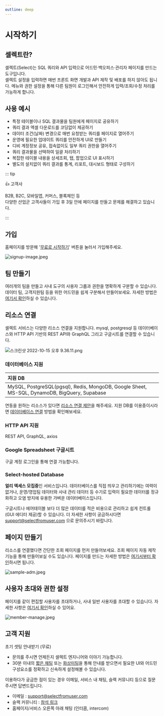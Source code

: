 ```yaml
---
outline: deep
---
```


# 시작하기 

## 셀렉트란?

셀렉트(Select)는 SQL 쿼리와 API 입력으로 어드민·백오피스·관리자 페이지를 만드는 도구입니다.  
셀렉트 설정을 입력하면 매번 프론트 화면 개발과 API 제작 및 배포를 하지 않아도 됩니다.
메뉴와 권한 설정을 통해 다른 팀원이 로그인해서 안전하게 입력/조회/수정 처리를 가능하게 합니다.

## 사용 예시

- 특정 테이블이나 SQL 결과물을 팀원에게 페이지로 공유하기
- 쿼리 결과 엑셀 다운로드를 코딩없이 제공하기
- 데이터 조건(날짜) 변경으로 매번 요청받는 쿼리를 페이지로 열어주기
- 운영에 필요한 업데이트 쿼리를 안전하게 UI로 만들기
- 디비 계정정보 공유, 접속없이도 일부 쿼리 권한을 열어주기
- 쿼리 결과물을 선택하여 일괄 처리하기
- 복잡한 테이블 내용을 상세조회, 탭, 팝업으로 UI 표시하기
- 별도의 설치없이 쿼리 결과를 통계, 리포트, 대시보드 형태로 구성하기


::: tip

👍 고객사 

B2B, B2C, 모바일앱, 커머스, 블록체인 등  
다양한 산업군 고객사들이 가입 후 3일 안에 페이지를 만들고 문제를 해결하고 있습니다.

:::

## 가입

홈페이지를 방문해 '[무료로 시작하기](https://app.selectfromuser.com/signup?solution_id=1)' 버튼을 눌러서 가입해주세요.

![](https://imagedelivery.net/MHVC-FGTDyxApYeHyF29Tw/6d359848-47dc-42f6-53d1-87e87f923d00/docs "signup-image.jpeg")

## 팀 만들기

여러개의 팀을 만들고 사내 도구의 사용자 그룹과 권한을 명확하게 구분할 수 있습니다. 데이터 팀, 고객지원팀 등을 위한 어드민을 쉽게 구분해서 만들어보세요. 자세한 방법은 [여기서 확인](https://docs.selectfromuser.com/docs/%ED%8C%80-%EB%A7%8C%EB%93%A4%EA%B8%B0)하실 수 있습니다.

## 리소스 연결

셀렉트 서비스는 다양한 리소스 연결을 지원합니다. mysql, postgresql 등 데이터베이스와 HTTP API 기반의 REST API와 GraphQL 그리고 구글시트를 연결할 수 있습니다. 

![](https://imagedelivery.net/MHVC-FGTDyxApYeHyF29Tw/9930c8f3-919b-444b-8cfe-d1b71c973500/docs "스크린샷 2022-10-15 오후 9.36.11.png")

### 데이터베이스 지원

| 지원 DB                                                         |
| :------------------------------------------------------------- | 
| MySQL, PostgreSQL(pgsql), Redis, MongoDB, Google Sheet, MS-SQL, DynamoDB, BigQuery, Supabase |

연동을 원하는 리소스가 있다면 [리소스 연결 제안](https://bit.ly/3C1Uhls)을 해주세요.
지원 DB를 이용중이시라면 [데이터베이스 연결](https://docs.selectfromuser.com/docs/%EB%8D%B0%EC%9D%B4%ED%84%B0%EB%B2%A0%EC%9D%B4%EC%8A%A4-%EC%97%B0%EA%B2%B0) 방법을 확인해보세요.

### HTTP API 지원

REST API, GraphQL, axios

### Google Spreadsheet 구글시트

구글 계정 로그인을 통해 연결 가능합니다.

### Select-hosted Database

**얼리 엑세스 모집중**인 서비스입니다. 데이터베이스를 직접 띄우고 관리하기에는 여력이 없거나, 운영/영업팀 데이터와 사내 관리 데이터 등 수기로 입력이 필요한 데이터를 정규화하고 오염 방지에 유용한 가벼운 데이터베이스입니다. 

구글시트나 에어테이블 보다 더 많은 데이터를 적은 비용으로 관리하고 쉽게 컨트롤(GUI 에디터 제공)할 수 있습니다. 더 자세한 사항이 궁금하시다면 [support@selectfromuser.com](mailto:support@selectfromuser.com) 으로 문의주시기 바랍니다. 

## 페이지 만들기

리소스를 연결했다면 간단한 조회 페이지를 먼저 만들어보세요. 조회 페이지 자동 제작 기능을 통해 만들어보실 수도 있습니다. 페이지를 만드는 자세한 방법은 [여기서부터 확인](https://docs.selectfromuser.com/docs/%EC%96%B4%EB%93%9C%EB%AF%BC-%ED%8E%B8%EC%A7%91)하시면 됩니다. 

![](https://imagedelivery.net/MHVC-FGTDyxApYeHyF29Tw/1b7363e2-8fcb-422b-4532-716494f36000/docs "sample-adm.jpeg")

## 사용자 초대와 권한 설정

페이지를 같이 편집할 사용자를 초대하거나, 사내 일반 사용자를 초대할 수 있습니다. 자세한 사항은 [여기서 확인](https://docs.selectfromuser.com/docs/%ED%8C%80%EC%97%90-%EB%A9%A4%EB%B2%84-%EC%B4%88%EB%8C%80%ED%95%98%EA%B8%B0)하실 수 있어요.

![](https://imagedelivery.net/MHVC-FGTDyxApYeHyF29Tw/9c855bb7-d680-407c-0660-241a369d0500/docs "member-manage.jpeg")

## 고객 지원

초기 셋팅 안내받기 (무료)

- 문의를 주시면 언제든지 셀렉트 엔지니어와 이야기 가능합니다.
- 30분 이내의 [짧은 채팅](https://join.slack.com/t/selectcommunity/shared_invite/zt-161fvp0bn-SjJykcvL9ply0CQzUXrL9A) 또는 [화상미팅](https://whattime.co.kr/hbkim/30min?date=2022-10-15&time_zone=Asia%2FSeoul)을 통해 안내를 받으면서 필요한 UI와 어드민 구성요소를 정확하고 신속하게 설정해볼 수 있습니다. 

이용하다가 궁금한 점이 있는 경우 이메일, 서비스 내 채팅, 슬랙 커뮤니티 등으로 질문 주시면 답변드립니다. 

- 이메일 : [support@selectfromuser.com](mailto:support@selectfromuser.com)
- 슬랙 커뮤니티 : [참석 링크 ](https://join.slack.com/t/selectcommunity/shared_invite/zt-161fvp0bn-SjJykcvL9ply0CQzUXrL9A)
- 홈페이지/서비스 오른쪽 아래 채팅 (인터콤, intercom)